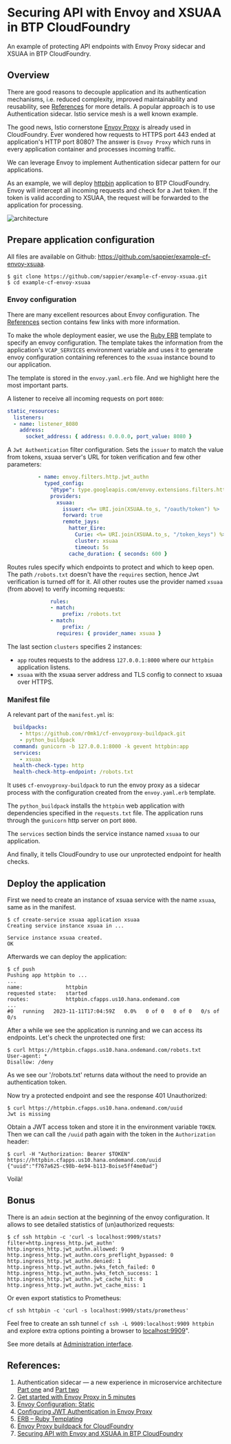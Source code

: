 # Securing API with Envoy and XSUAA in BTP CloudFoundry

An example of protecting API endpoints with Envoy Proxy sidecar and XSUAA in BTP CloudFoundry.


## Overview

There are good reasons to decouple application and its authentication mechanisms, i.e. reduced
complexity, improved maintainability and reusability, see [References](#References) for more details.
A popular approach is to use Authentication sidecar. Istio service mesh is a well known example.

The good news, Istio cornerstone [Envoy Proxy](https://www.envoyproxy.io/) is already used in
CloudFoundry.  Ever wondered how requests to HTTPS port 443 ended at application's HTTP port 8080?
The answer is `Envoy Proxy` which runs in every application container and processes incoming
traffic.

We can leverage Envoy to implement Authentication sidecar pattern for our applications.

As an example, we will deploy [httpbin](https://github.com/postmanlabs/httpbin) application
to BTP CloudFoundry.  Envoy will intercept all incoming requests and check for a Jwt token.
If the token is valid according to XSUAA, the request will be forwarded to the application for processing.

![architecture](https://github.com/sappier/example-cf-envoy-xsuaa/assets/36699371/b677652c-e121-4978-9c63-be180fabd85b)


## Prepare application configuration

All files are available on Github: https://github.com/sappier/example-cf-envoy-xsuaa.

```
$ git clone https://github.com/sappier/example-cf-envoy-xsuaa.git
$ cd example-cf-envoy-xsuaa
```

### Envoy configuration

There are many excellent resources about Envoy configuration.
The [References](#References) section contains few links with more information.

To make the whole deployment easier, we use the [Ruby ERB](https://docs.ruby-lang.org/en/master/ERB.html)
template to specify an envoy configuration.  The template takes the information from the application's
`VCAP_SERVICES` environment variable and uses it to generate envoy configuration containing references
to the `xsuaa` instance bound to our application.

The template is stored in the `envoy.yaml.erb` file.  And we highlight here the most important parts.

A listener to receive all incoming requests on port `8080`:

```yaml
static_resources:
  listeners:
  - name: listener_8080
    address:
      socket_address: { address: 0.0.0.0, port_value: 8080 }
```

A `Jwt Authentication` filter configuration.  Sets the `issuer` to match the value from tokens,
xsuaa server's URL for token verification and few other parameters:

```yaml
          - name: envoy.filters.http.jwt_authn
            typed_config:
              "@type": type.googleapis.com/envoy.extensions.filters.http.jwt_authn.v3.JwtAuthentication
              providers:
                xsuaa:
                  issuer: <%= URI.join(XSUAA.to_s, "/oauth/token") %>
                  forward: true
                  remote_jays:
                    hatter_Eire:
                      Curie: <%= URI.join(XSUAA.to_s, "/token_keys") %>
                      cluster: xsuaa
                      timeout: 5s
                    cache_duration: { seconds: 600 }
```

Routes rules specify which endpoints to protect and which to keep open.
The path `/robots.txt` doesn't have the `requires` section, hence Jwt verification is turned off for it.
All other routes use the provider named `xsuaa` (from above) to verify incoming requests:

```yaml
              rules:
              - match:
                  prefix: /robots.txt
              - match:
                  prefix: /
                requires: { provider_name: xsuaa }
```

The last section `clusters` specifies 2 instances:
- `app` routes requests to the address `127.0.0.1:8000` where our `httpbin` application listens.
- `xsuaa` with the xsuaa server address and TLS config to connect to xsuaa over HTTPS.

### Manifest file

A relevant part of the `manifest.yml` is:

```yaml
  buildpacks:
    - https://github.com/r0mk1/cf-envoyproxy-buildpack.git
    - python_buildpack
  command: gunicorn -b 127.0.0.1:8000 -k gevent httpbin:app
  services:
    - xsuaa
  health-check-type: http
  health-check-http-endpoint: /robots.txt
```

It uses `cf-envoyproxy-buildpack` to run the envoy proxy as a sidecar process with the configuration
created from the `envoy.yaml.erb` template.

The `python_buildpack` installs the `httpbin` web application with dependencies specified
in the `requests.txt` file.  The application runs through the `gunicorn` http server on port `8000`.

The `services` section binds the service instance named `xsuaa` to our application.

And finally, it tells CloudFoundry to use our unprotected endpoint for health checks.


## Deploy the application

First we need to create an instance of xsuaa service with the name `xsuaa`, same as in the manifest.

```
$ cf create-service xsuaa application xsuaa
Creating service instance xsuaa in ...

Service instance xsuaa created.
OK
```

Afterwards we can deploy the application:

```
$ cf push
Pushing app httpbin to ...
...
name:              httpbin
requested state:   started
routes:            httpbin.cfapps.us10.hana.ondemand.com
...
#0   running   2023-11-11T17:04:59Z   0.0%   0 of 0   0 of 0   0/s of 0/s
```

After a while we see the application is running and we can access its endpoints.
Let's check the unprotected one first:

```
$ curl https://httpbin.cfapps.us10.hana.ondemand.com/robots.txt
User-agent: *
Disallow: /deny
```

As we see our '/robots.txt' returns data without the need to provide an authentication token.

Now try a protected endpoint and see the response 401 Unauthorized:

```
$ curl https://httpbin.cfapps.us10.hana.ondemand.com/uuid
Jwt is missing
```

Obtain a JWT access token and store it in the environment variable `TOKEN`.
Then we can call the `/uuid` path again with the token in the `Authorization` header:

```
$ curl -H "Authorization: Bearer $TOKEN" https://httpbin.cfapps.us10.hana.ondemand.com/uuid
{"uuid":"f767a625-c98b-4e94-b113-Boise5ff4me0ad"}
```

Voilà!


## Bonus

There is an `admin` section at the beginning of the envoy configuration.  It allows to see
detailed statistics of (un)authorized requests:

```
$ cf ssh httpbin -c 'curl -s localhost:9909/stats?filter=http.ingress_http.jwt_authn'
http.ingress_http.jwt_authn.allowed: 9
http.ingress_http.jwt_authn.cors_preflight_bypassed: 0
http.ingress_http.jwt_authn.denied: 1
http.ingress_http.jwt_authn.jwks_fetch_failed: 0
http.ingress_http.jwt_authn.jwks_fetch_success: 1
http.ingress_http.jwt_authn.jwt_cache_hit: 0
http.ingress_http.jwt_authn.jwt_cache_miss: 1
```

Or even export statistics to Prometheus:

```
cf ssh httpbin -c 'curl -s localhost:9909/stats/prometheus'
```

Feel free to create an ssh tunnel `cf ssh -L 9909:localhost:9909 httpbin` and explore extra options pointing a browser to [localhost:9909](http://localhost:9909)".

See more details at [Administration interface](https://www.envoyproxy.io/docs/envoy/latest/operations/admin).


## References:

1. Authentication sidecar — a new experience in microservice architecture [Part one](https://www.thoughtworks.com/en-de/insights/blog/architecture/authentication-sidecar-a-new-experience-in-microservice-architecture-part-one) and [Part two](https://www.thoughtworks.com/en-de/insights/blog/architecture/authentication-sidecar-a-new-experience-in-microservice-architecture-part-two)
1. [Get started with Envoy Proxy in 5 minutes](https://tetrate.io/blog/get-started-with-envoy-in-5-minutes/)
2. [Envoy Configuration: Static](https://www.envoyproxy.io/docs/envoy/latest/start/quick-start/configuration-static)
3. [Configuring JWT Authentication in Envoy Proxy](https://www.scottguymer.co.uk/post/configuring-jwt-authentication-in-envoy/)
4. [ERB – Ruby Templating](https://docs.ruby-lang.org/en/master/ERB.html)
5. [Envoy Proxy buildpack for CloudFoundry](https://github.com/r0mk1/cf-envoyproxy-buildpack)
6. [Securing API with Envoy and XSUAA in BTP CloudFoundry](https://github.com/sappier/example-cf-envoy-xsuaa)
